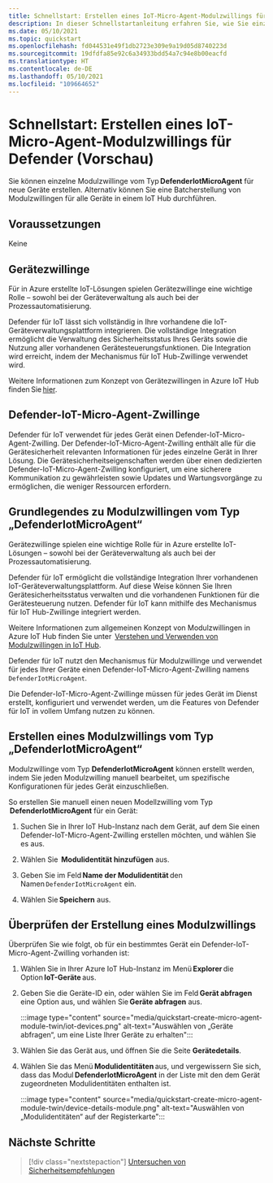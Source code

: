 ```yaml
---
title: Schnellstart: Erstellen eines IoT-Micro-Agent-Modulzwillings für Defender (Vorschau)
description: In dieser Schnellstartanleitung erfahren Sie, wie Sie einzelne Modulzwillinge vom Typ „DefenderIotMicroAgent“ für neue Geräte erstellen.
ms.date: 05/10/2021
ms.topic: quickstart
ms.openlocfilehash: fd044531e49f1db2723e309e9a19d05d8740223d
ms.sourcegitcommit: 19dfdfa85e92c6a34933bdd54a7c94e8b00eacfd
ms.translationtype: HT
ms.contentlocale: de-DE
ms.lasthandoff: 05/10/2021
ms.locfileid: "109664652"
---
```

# <a name="quickstart-create-a-defender-iot-micro-agent-module-twin-preview"></a>Schnellstart: Erstellen eines IoT-Micro-Agent-Modulzwillings für Defender (Vorschau)

Sie können einzelne Modulzwillinge vom Typ **DefenderIotMicroAgent** für neue Geräte erstellen. Alternativ können Sie eine Batcherstellung von Modulzwillingen für alle Geräte in einem IoT Hub durchführen. 

## <a name="prerequisites"></a>Voraussetzungen

Keine

## <a name="device-twins"></a>Gerätezwillinge 

Für in Azure erstellte IoT-Lösungen spielen Gerätezwillinge eine wichtige Rolle – sowohl bei der Geräteverwaltung als auch bei der Prozessautomatisierung. 

Defender für IoT lässt sich vollständig in Ihre vorhandene die IoT-Geräteverwaltungsplattform integrieren. Die vollständige Integration ermöglicht die Verwaltung des Sicherheitsstatus Ihres Geräts sowie die Nutzung aller vorhandenen Gerätesteuerungsfunktionen. Die Integration wird erreicht, indem der Mechanismus für IoT Hub-Zwillinge verwendet wird. 

Weitere Informationen zum Konzept von Gerätezwillingen in Azure IoT Hub finden Sie [hier](../iot-hub/iot-hub-devguide-device-twins.md). 

## <a name="defender-iot-micro-agent-twins"></a>Defender-IoT-Micro-Agent-Zwillinge 

Defender für IoT verwendet für jedes Gerät einen Defender-IoT-Micro-Agent-Zwilling. Der Defender-IoT-Micro-Agent-Zwilling enthält alle für die Gerätesicherheit relevanten Informationen für jedes einzelne Gerät in Ihrer Lösung. Die Gerätesicherheitseigenschaften werden über einen dedizierten Defender-IoT-Micro-Agent-Zwilling konfiguriert, um eine sicherere Kommunikation zu gewährleisten sowie Updates und Wartungsvorgänge zu ermöglichen, die weniger Ressourcen erfordern. 

## <a name="understanding-defenderiotmicroagent-module-twins"></a>Grundlegendes zu Modulzwillingen vom Typ „DefenderIotMicroAgent“ 

Gerätezwillinge spielen eine wichtige Rolle für in Azure erstellte IoT-Lösungen – sowohl bei der Geräteverwaltung als auch bei der Prozessautomatisierung.

Defender für IoT ermöglicht die vollständige Integration Ihrer vorhandenen IoT-Geräteverwaltungsplattform. Auf diese Weise können Sie Ihren Gerätesicherheitsstatus verwalten und die vorhandenen Funktionen für die Gerätesteuerung nutzen. Defender für IoT kann mithilfe des Mechanismus für IoT Hub-Zwillinge integriert werden.  

Weitere Informationen zum allgemeinen Konzept von Modulzwillingen in Azure IoT Hub finden Sie unter  [Verstehen und Verwenden von Modulzwillingen in IoT Hub](../iot-hub/iot-hub-devguide-module-twins.md).

Defender für IoT nutzt den Mechanismus für Modulzwillinge und verwendet für jedes Ihrer Geräte einen Defender-IoT-Micro-Agent-Zwilling namens `DefenderIotMicroAgent`. 

Die Defender-IoT-Micro-Agent-Zwillinge müssen für jedes Gerät im Dienst erstellt, konfiguriert und verwendet werden, um die Features von Defender für IoT in vollem Umfang nutzen zu können. 

## <a name="create-defenderiotmicroagent-module-twin"></a>Erstellen eines Modulzwillings vom Typ „DefenderIotMicroAgent“ 

Modulzwillinge vom Typ **DefenderIotMicroAgent** können erstellt werden, indem Sie jeden Modulzwilling manuell bearbeitet, um spezifische Konfigurationen für jedes Gerät einzuschließen. 

So erstellen Sie manuell einen neuen Modellzwilling vom Typ  **DefenderIotMicroAgent** für ein Gerät: 

1. Suchen Sie in Ihrer IoT Hub-Instanz nach dem Gerät, auf dem Sie einen Defender-IoT-Micro-Agent-Zwilling erstellen möchten, und wählen Sie es aus. 

1. Wählen Sie  **Modulidentität hinzufügen** aus. 

1. Geben Sie im Feld **Name der Modulidentität** den Namen `DefenderIotMicroAgent` ein. 

1. Wählen Sie **Speichern** aus. 

## <a name="verify-the-creation-of-a-module-twin"></a>Überprüfen der Erstellung eines Modulzwillings 

Überprüfen Sie wie folgt, ob für ein bestimmtes Gerät ein Defender-IoT-Micro-Agent-Zwilling vorhanden ist: 

1. Wählen Sie in Ihrer Azure IoT Hub-Instanz im Menü **Explorer** die Option **IoT-Geräte** aus. 

1. Geben Sie die Geräte-ID ein, oder wählen Sie im Feld **Gerät abfragen** eine Option aus, und wählen Sie **Geräte abfragen** aus.  

    :::image type="content" source="media/quickstart-create-micro-agent-module-twin/iot-devices.png" alt-text="Auswählen von „Geräte abfragen“, um eine Liste Ihrer Geräte zu erhalten":::

1. Wählen Sie das Gerät aus, und öffnen Sie die Seite **Gerätedetails**. 

1. Wählen Sie das Menü **Modulidentitäten** aus, und vergewissern Sie sich, dass das Modul **DefenderIotMicroAgent** in der Liste mit den dem Gerät zugeordneten Modulidentitäten enthalten ist.  

    :::image type="content" source="media/quickstart-create-micro-agent-module-twin/device-details-module.png" alt-text="Auswählen von „Modulidentitäten“ auf der Registerkarte":::

## <a name="next-steps"></a>Nächste Schritte 

> [!div class="nextstepaction"]
> [Untersuchen von Sicherheitsempfehlungen](quickstart-investigate-security-recommendations.md)
